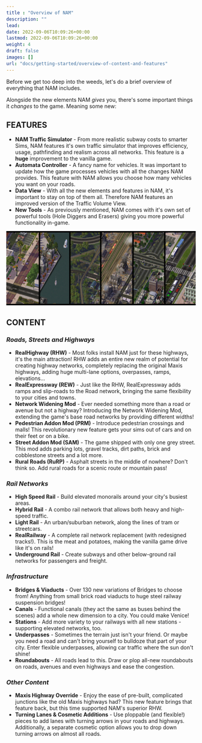 ```yaml
---
title : "Overview of NAM"
description: ""
lead: 
date: 2022-09-06T10:09:26+00:00
lastmod: 2022-09-06T10:09:26+00:00
weight: 4
draft: false
images: []
url: "docs/getting-started/overview-of-content-and-features"
---
```


Before we get too deep into the weeds, let's do a brief overview of everything that NAM includes.

Alongside the new elements NAM _gives_ you, there's some important things it _changes_ to the game. Meaning some new:

## FEATURES

* **NAM Traffic Simulator** - From more realistic subway costs to smarter Sims, NAM features it's own traffic simulator that improves efficiency, usage, pathfinding and realism across all networks. This feature is a **huge** improvement to the vanilla game.
* **Automata Controller** - A fancy name for vehicles. It was important to update how the game processes vehicles with all the changes NAM provides. This feature with NAM allows you choose how many vehicles you want on your roads.
* **Data View** - With all the new elements and features in NAM, it's important to stay on top of them all. Therefore NAM features an improved version of the Traffic Volume View.
* **New Tools** - As previously mentioned, NAM comes with it's own set of powerful tools (Hole Diggers and Erasers) giving you more powerful functionality in-game.  

![NAM Overview](images/Overview.jpg)

## CONTENT

### _Roads, Streets and Highways_
* **RealHighway (RHW)** - Most folks install NAM just for these highways, it's the main attraction! RHW adds an entire new realm of potential for creating highway networks, completely replacing the original Maxis highways, adding huge multi-lane options, overpasses, ramps, elevations... 
* **RealExpressway  (REW)** - Just like the RHW, RealExpressway adds ramps and slip-roads to the Road network, bringing the same flexibility to your cities and towns.
* **Network Widening Mod** - Ever needed something more than a road or avenue but not a highway? Introducing the Network Widening Mod, extending the game's base road networks by providing different widths!
* **Pedestrian Addon Mod (PRM)** - Introduce pedestrian crossings and malls! This revolutionary new feature gets your sims out of cars and on their feet or on a bike.
* **Street Addon Mod (SAM)** - The game shipped with only one grey street. This mod adds parking lots, gravel tracks, dirt paths, brick and cobblestone streets and a lot more. 
* **Rural Roads (RuRP)** - Asphalt streets in the middle of nowhere? Don't think so. Add rural roads for a scenic route or mountain pass!

### _Rail Networks_
* **High Speed Rail** - Build elevated monorails around your city's busiest areas.
* **Hybrid Rail** - A combo rail network that allows both heavy and high-speed traffic.
* **Light Rail** - An urban/suburban network, along the lines of tram or streetcars.
* **RealRailway** - A complete rail network replacement (with redesigned tracks!). This is the meat and potatoes, making the vanilla game drive like it's on rails!
* **Underground Rail** - Create subways and other below-ground rail networks for passengers and freight.

### _Infrastructure_
* **Bridges & Viaducts** - Over 130 new variations of Bridges to choose from! Anything from small brick road viaducts to huge steel railway suspension bridges!
* **Canals** - Functional canals (they act the same as buses behind the scenes) add a whole new dimension to a city. You could make Venice!
* **Stations** - Add more variety to your railways with all new stations - supporting elevated networks, too.
* **Underpasses** - Sometimes the terrain just isn't your friend. Or maybe you need a road and can't bring yourself to bulldoze that part of your city. Enter flexible underpasses, allowing car traffic where the sun don't shine!
* **Roundabouts** - All roads lead to this. Draw or plop all-new roundabouts on roads, avenues and even highways and ease the congestion.

### _Other Content_
* **Maxis Highway Override** - Enjoy the ease of pre-built, complicated junctions like the old Maxis highways had? This new feature brings that feature back, but this time supported NAM's superior RHW.
* **Turning Lanes & Cosmetic Additions** - Use ploppable (and flexible!) pieces to add lanes with turning arrows in your roads and highways. Additionally, a separate cosmetic option allows you to drop down turning arrows on almost all roads.
